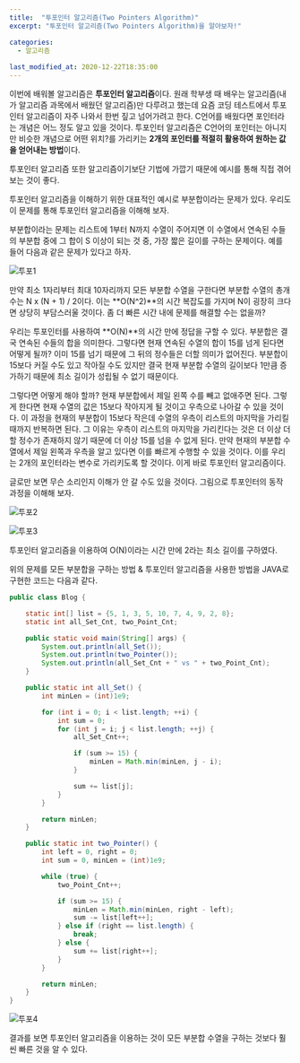 ```yaml
---
title:  "투포인터 알고리즘(Two Pointers Algorithm)"
excerpt: "투포인터 알고리즘(Two Pointers Algorithm)을 알아보자!"

categories:
  - 알고리즘
  
last_modified_at: 2020-12-22T18:35:00
---
```


이번에 배워볼 알고리즘은 **투포인터 알고리즘**이다. 원래 학부생 때 배우는 알고리즘(내가 알고리즘 과목에서 배웠던 알고리즘)만 다루려고 했는데 요즘 코딩 테스트에서 투포인터 알고리즘이 자주 나와서 한번 짚고 넘어가려고 한다. C언어를 배웠다면 포인터라는 개념은 어느 정도 알고 있을 것이다. 투포인터 알고리즘은 C언어의 포인터는 아니지만 비슷한 개념으로 어떤 위치?를 가리키는 **2개의 포인터를 적절히 활용하여 원하는 값을 얻어내는 방법**이다.  

투포인터 알고리즘 또한 알고리즘이기보단 기법에 가깝기 때문에 예시를 통해 직접 겪어보는 것이 좋다.  

투포인터 알고리즘을 이해하기 위한 대표적인 예시로 부분합이라는 문제가 있다. 우리도 이 문제를 통해 투포인터 알고리즘을 이해해 보자.  

부분합이라는 문제는 리스트에 1부터  N까지  수열이 주어지면 이 수열에서 연속된 수들의 부분합 중에 그 합이 S 이상이 되는 것 중, 가장 짧은 길이를 구하는 문제이다. 예를 들어 다음과 같은 문제가 있다고 하자.  

![투포1](https://user-images.githubusercontent.com/53072057/102837669-a2ce7580-443f-11eb-88e1-e009444eea17.JPG)  

만약 최소 1자리부터 최대 10자리까지 모든 부분합 수열을 구한다면 부분합 수열의 총개수는 N x (N + 1) / 2이다. 이는 **O(N^2)**의 시간 복잡도를 가지며 N이 굉장히 크다면 상당히 부담스러울 것이다. 좀 더 빠른 시간 내에 문제를 해결할 수는 없을까?  

우리는 투포인터를 사용하여 **O(N)**의 시간 만에 정답을 구할 수 있다. 부분합은 결국 연속된 수들의 합을 의미한다. 그렇다면 현재 연속된 수열의 합이 15를 넘게 된다면 어떻게 될까? 이미 15를 넘기 때문에 그 뒤의 정수들은 더할 의미가 없어진다. 부분합이 15보다 커질 수도 있고 작아질 수도 있지만 결국 현재 부분합 수열의 길이보다 1만큼 증가하기 때문에 최소 길이가 성립될 수 없기 때문이다.  

그렇다면 어떻게 해야 할까? 현재 부분합에서 제일 왼쪽 수를 빼고 없애주면 된다. 그렇게 한다면 현재 수열의 값은 15보다 작아지게 될 것이고 우측으로 나아갈 수 있을 것이다. 이 과정을 현재의 부분합이 15보다 작은데 수열의 우측이 리스트의 마지막을 가리킬 때까지 반복하면 된다. 그 이유는 우측이 리스트의 마지막을 가리킨다는 것은 더 이상 더할 정수가 존재하지 않기 때문에 더 이상 15를 넘을 수 없게 된다. 만약 현재의 부분합 수열에서 제일 왼쪽과 우측을 알고 있다면 이를 빠르게 수행할 수 있을 것이다. 이를 우리는 2개의 포인터라는 변수로 가리키도록 할 것이다. 이게 바로 투포인터 알고리즘이다.  

글로만 보면 무슨 소리인지 이해가 안 갈 수도 있을 것이다. 그림으로 투포인터의 동작 과정을 이해해 보자.  

![투포2](https://user-images.githubusercontent.com/53072057/102837671-a3670c00-443f-11eb-9441-d9426be87202.JPG)  

![투포3](https://user-images.githubusercontent.com/53072057/102837676-a4983900-443f-11eb-949b-7582668c9aa0.JPG)  

투포인터 알고리즘을 이용하여 O(N)이라는 시간 만에 2라는 최소 길이를 구하였다.   

위의 문제를 모든 부분합을 구하는 방법 & 투포인터 알고리즘을 사용한 방법을 JAVA로 구현한 코드는 다음과 같다.  

```java
public class Blog {

	static int[] list = {5, 1, 3, 5, 10, 7, 4, 9, 2, 8};
	static int all_Set_Cnt, two_Point_Cnt;

	public static void main(String[] args) {
		System.out.println(all_Set());
		System.out.println(two_Pointer());
		System.out.println(all_Set_Cnt + " vs " + two_Point_Cnt);
	}

	public static int all_Set() {
		int minLen = (int)1e9;

		for (int i = 0; i < list.length; ++i) {
			int sum = 0;
			for (int j = i; j < list.length; ++j) {
				all_Set_Cnt++;

				if (sum >= 15) {
					minLen = Math.min(minLen, j - i);
				}

				sum += list[j];
			}
		}

		return minLen;
	}

	public static int two_Pointer() {
		int left = 0, right = 0;
		int sum = 0, minLen = (int)1e9;

		while (true) {
			two_Point_Cnt++;

			if (sum >= 15) {
				minLen = Math.min(minLen, right - left);
				sum -= list[left++];
			} else if (right == list.length) {
				break;
			} else {
				sum += list[right++];
			}
		}

		return minLen;
	}
}
```

![투포4](https://user-images.githubusercontent.com/53072057/102837681-a530cf80-443f-11eb-87e4-1594725f883e.JPG)  

결과를 보면 투포인터 알고리즘을 이용하는 것이 모든 부분합 수열을 구하는 것보다 훨씬 빠른 것을 알 수 있다.  




